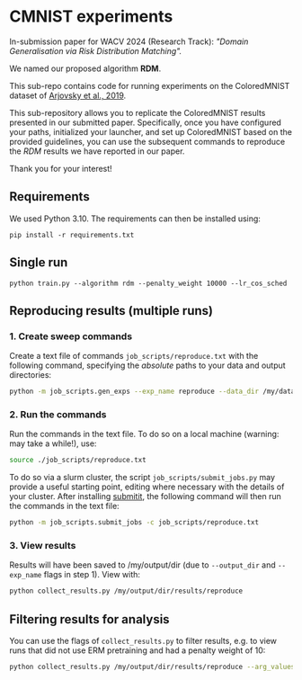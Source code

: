 # CMNIST experiments

In-submission paper for WACV 2024 (Research Track): *"Domain Generalisation via Risk Distribution Matching".*

We named our proposed algorithm  **RDM**.

This sub-repo contains code for running experiments on the ColoredMNIST dataset of 
[Arjovsky et al., 2019](https://arxiv.org/abs/1907.02893).

This sub-repository allows you to replicate the ColoredMNIST results presented in our submitted paper. Specifically, once you have configured your paths, initialized your launcher, and set up ColoredMNIST based on the provided guidelines, you can use the subsequent commands to reproduce the *RDM* results we have reported in our paper.

Thank you for your interest!

## Requirements
We used Python 3.10. The requirements can then be installed using:
```
pip install -r requirements.txt
```

## Single run
```
python train.py --algorithm rdm --penalty_weight 10000 --lr_cos_sched
```

## Reproducing results (multiple runs)
### 1. Create sweep commands
Create a text file of commands `job_scripts/reproduce.txt` with the following command, specifying the _absolute_ 
paths to your data and output directories:
```sh
python -m job_scripts.gen_exps --exp_name reproduce --data_dir /my/data/dir --output_dir /my/output/dir
```

### 2. Run the commands
Run the commands in the text file. To do so on a local machine (warning: may take a while!), use:
```sh
source ./job_scripts/reproduce.txt
```

To do so via a slurm cluster, the script `job_scripts/submit_jobs.py` may provide a useful starting point, editing where necessary with the details of your cluster. After installing [submitit](https://github.com/facebookincubator/submitit), the following command will then run the commands in the text file:
```sh
python -m job_scripts.submit_jobs -c job_scripts/reproduce.txt
```

### 3. View results
Results will have been saved to /my/output/dir (due to `--output_dir` and `--exp_name` flags in step 1). View
with:

```bash
python collect_results.py /my/output/dir/results/reproduce
```

## Filtering results for analysis
You can use the flags of `collect_results.py` to filter results, e.g. to view runs that did not use ERM pretraining 
and had a penalty weight of 10: 
```bash
python collect_results.py /my/output/dir/results/reproduce --arg_values erm_pretrain_iters=0,penalty_weight=10
```
